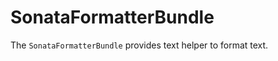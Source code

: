 SonataFormatterBundle
================

The ``SonataFormatterBundle`` provides text helper to format text.
